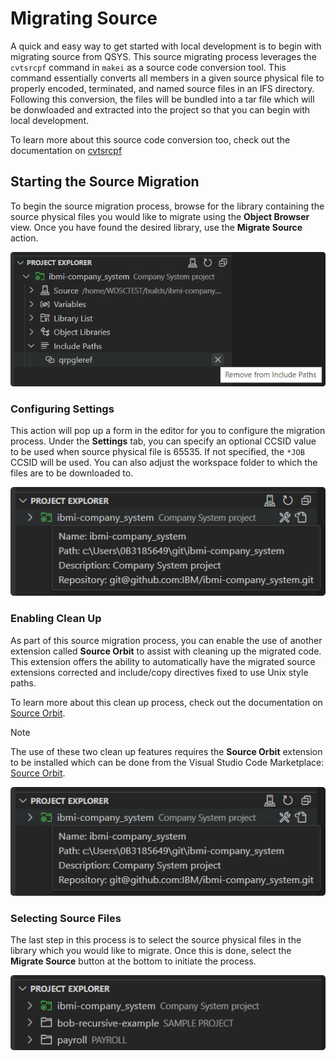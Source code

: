 # Migrating Source

A quick and easy way to get started with local development is to begin with migrating source from QSYS. This source migrating process leverages the `cvtsrcpf` command in `makei` as a source code conversion tool. This command essentially converts all members in a given source physical file to properly encoded, terminated, and named source files in an IFS directory. Following this conversion, the files will be bundled into a tar file which will be donwloaded and extracted into the project so that you can begin with local development.

To learn more about this source code conversion too, check out the documentation on [cvtsrcpf](https://ibm.github.io/ibmi-bob/#/cli/makei?id=cvtsrcpf)

## Starting the Source Migration

To begin the source migration process, browse for the library containing the source physical files you would like to migrate using the **Object Browser** view. Once you have found the desired library, use the **Migrate Source** action.

![Migrate Source](../../assets/ProjectExplorer_32.png)

### Configuring Settings

This action will pop up a form in the editor for you to configure the migration process. Under the **Settings** tab, you can specify an optional CCSID value to be used when source physical file is 65535. If not specified, the `*JOB` CCSID will be used. You can also adjust the workspace folder to which the files are to be downloaded to.

![Configure Settings for Migrate Source](../../assets/ProjectExplorer_33.png)

### Enabling Clean Up

As part of this source migration process, you can enable the use of another extension called **Source Orbit** to assist with cleaning up the migrated code. This extension offers the ability to automatically have the migrated source extensions corrected and include/copy directives fixed to use Unix style paths.

To learn more about this clean up process, check out the documentation on [Source Orbit](https://ibm.github.io/sourceorbit/#/).

> [!NOTE]
> The use of these two clean up features requires the **Source Orbit** extension to be installed which can be done from the Visual Studio Code Marketplace: [Source Orbit]().

![Clean Up for Migrate Source](../../assets/ProjectExplorer_33.png)

### Selecting Source Files

The last step in this process is to select the source physical files in the library which you would like to migrate. Once this is done, select the **Migrate Source** button at the bottom to initiate the process.

![Select Source Files for Migrate Source](../../assets/ProjectExplorer_34.png)